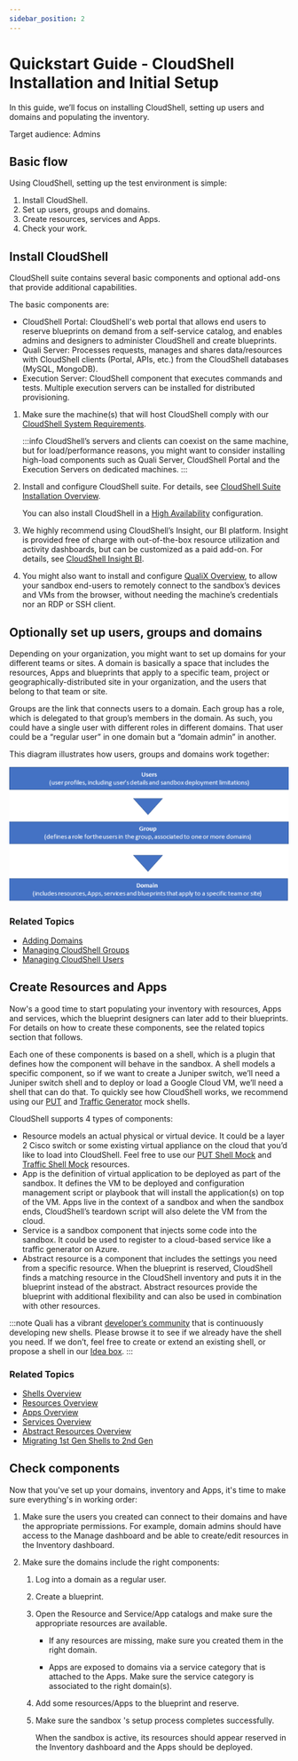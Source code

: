 ```yaml
---
sidebar_position: 2
---
```


# Quickstart Guide - CloudShell Installation and Initial Setup

In this guide, we’ll focus on installing CloudShell, setting up users and domains and populating the inventory.

Target audience: Admins

## Basic flow

Using CloudShell, setting up the test environment is simple:

1. Install CloudShell.
2. Set up users, groups and domains.
3. Create resources, services and Apps.
4. Check your work.

## Install CloudShell

CloudShell suite contains several basic components and optional add-ons that provide additional capabilities.

The basic components are:

- CloudShell Portal: CloudShell's web portal that allows end users to reserve blueprints on demand from a self-service catalog, and enables admins and designers to administer CloudShell and create blueprints.
- Quali Server: Processes requests, manages and shares data/resources with CloudShell clients (Portal, APIs, etc.) from the CloudShell databases (MySQL, MongoDB).
- Execution Server: CloudShell component that executes commands and tests. Multiple execution servers can be installed for distributed provisioning.

1. Make sure the machine(s) that will host CloudShell comply with our [CloudShell System Requirements](https://help.quali.com/Online%20Help/0.0/Portal/Content/IG/Overview/sys-req.htm).
    
    :::info
    CloudShell’s servers and clients can coexist on the same machine, but for load/performance reasons, you might want to consider installing high-load components such as Quali Server, CloudShell Portal and the Execution Servers on dedicated machines.
    :::
    
2. Install and configure CloudShell suite. For details, see [CloudShell Suite Installation Overview](https://help.quali.com/Online%20Help/0.0/Portal/Content/IG/Overview/ovrvw.htm).
    
    You can also install CloudShell in a [High Availability](https://help.quali.com/Online%20Help/0.0/Portal/Content/IG/Overview/hi-avail.htm) configuration.
    
3. We highly recommend using CloudShell’s Insight, our BI platform. Insight is provided free of charge with out-of-the-box resource utilization and activity dashboards, but can be customized as a paid add-on. For details, see [CloudShell Insight BI](https://help.quali.com/Online%20Help/0.0/Portal/Content/CSP/BI/CS-Insight-BI.htm).
4. You might also want to install and configure [QualiX Overview](https://help.quali.com/Online%20Help/0.0/Portal/Content/QualiX/Ovrv.htm), to allow your sandbox end-users to remotely connect to the sandbox’s devices and VMs from the browser, without needing the machine’s credentials nor an RDP or SSH client.

## Optionally set up users, groups and domains

Depending on your organization, you might want to set up domains for your different teams or sites. A domain is basically a space that includes the resources, Apps and blueprints that apply to a specific team, project or geographically-distributed site in your organization, and the users that belong to that team or site.

Groups are the link that connects users to a domain. Each group has a role, which is delegated to that group’s members in the domain. As such, you could have a single user with different roles in different domains. That user could be a “regular user” in one domain but a “domain admin” in another.

This diagram illustrates how users, groups and domains work together:

![](/Images/CloudShell-Portal/Quickstart/UsersGroupsDomain.png)

### Related Topics

- [Adding Domains](https://help.quali.com/Online%20Help/0.0/Portal/Content/Admn/Mng-Dmn.htm)
- [Managing CloudShell Groups](https://help.quali.com/Online%20Help/0.0/Portal/Content/Admn/Add-Grp.htm)
- [Managing CloudShell Users](https://help.quali.com/Online%20Help/0.0/Portal/Content/Admn/Add-Usr.htm)

## Create Resources and Apps

Now's a good time to start populating your inventory with resources, Apps and services, which the blueprint designers can later add to their blueprints. For details on how to create these components, see the related topics section that follows.

Each one of these components is based on a shell, which is a plugin that defines how the component will behave in the sandbox. A shell models a specific component, so if we want to create a Juniper switch, we’ll need a Juniper switch shell and to deploy or load a Google Cloud VM, we’ll need a shell that can do that. To quickly see how CloudShell works, we recommend using our [PUT](https://github.com/QualiSystemsLab/Quali-University-Prep/raw/master/Shells/putshell/dist/Putshell.zip) and [Traffic Generator](https://github.com/QualiSystemsLab/Quali-University-Prep/raw/master/Shells/trafficshell/dist/Trafficshell.zip) mock shells.

CloudShell supports 4 types of components:

- Resource models an actual physical or virtual device. It could be a layer 2 Cisco switch or some existing virtual appliance on the cloud that you’d like to load into CloudShell. Feel free to use our [PUT Shell Mock](https://github.com/QualiSystemsLab/Quali-University-Prep/raw/master/Shells/putshell/dist/Putshell.zip) and [Traffic Shell Mock](https://github.com/QualiSystemsLab/Quali-University-Prep/raw/master/Shells/trafficshell/dist/Trafficshell.zip) resources.
- App is the definition of virtual application to be deployed as part of the sandbox. It defines the VM to be deployed and configuration management script or playbook that will install the application(s) on top of the VM. Apps live in the context of a sandbox and when the sandbox ends, CloudShell’s teardown script will also delete the VM from the cloud.
- Service is a sandbox component that injects some code into the sandbox. It could be used to register to a cloud-based service like a traffic generator on Azure.
- Abstract resource is a component that includes the settings you need from a specific resource. When the blueprint is reserved, CloudShell finds a matching resource in the CloudShell inventory and puts it in the blueprint instead of the abstract. Abstract resources provide the blueprint with additional flexibility and can also be used in combination with other resources.

:::note
Quali has a vibrant [developer’s community](https://github.com/orgs/QualiSystems/discussions/categories/integrations) that is continuously developing new shells. Please browse it to see if we already have the shell you need. If we don’t, feel free to create or extend an existing shell, or propose a shell in our [Idea box](https://community.quali.com/ideabox).
:::

### Related Topics

- [Shells Overview](https://help.quali.com/Online%20Help/0.0/Portal/Content/CSP/LAB-MNG/Features/Shells.htm)
- [Resources Overview](https://help.quali.com/Online%20Help/0.0/Portal/Content/CSP/LAB-MNG/Features/Resources.htm)
- [Apps Overview](https://help.quali.com/Online%20Help/0.0/Portal/Content/CSP/LAB-MNG/Features/Apps.htm)
- [Services Overview](https://help.quali.com/Online%20Help/0.0/Portal/Content/CSP/LAB-MNG/Features/Services.htm)
- [Abstract Resources Overview](https://help.quali.com/Online%20Help/0.0/Portal/Content/CSP/LAB-MNG/Features/Abstract-Resources.htm)
- [Migrating 1st Gen Shells to 2nd Gen](https://help.quali.com/Online%20Help/0.0/Portal/Content/DevGuide/Reference/Converting-1G-Shells.htm)

## Check components

Now that you've set up your domains, inventory and Apps, it's time to make sure everything's in working order:

1. Make sure the users you created can connect to their domains and have the appropriate permissions. For example, domain admins should have access to the Manage dashboard and be able to create/edit resources in the Inventory dashboard.

1. Make sure the domains include the right components:
    1. Log into a domain as a regular user.
    2. Create a blueprint.
    3. Open the Resource and Service/App catalogs and make sure the appropriate resources are available.
        
        - If any resources are missing, make sure you created them in the right domain.
        
        - Apps are exposed to domains via a service category that is attached to the Apps. Make sure the service category is associated to the right domain(s).
    4. Add some resources/Apps to the blueprint and reserve.
    5. Make sure the sandbox 's setup process completes successfully.
        
        When the sandbox is active, its resources should appear reserved in the Inventory dashboard and the Apps should be deployed.